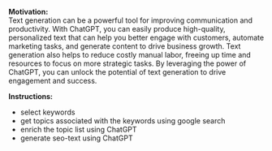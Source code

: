 **Motivation:**\
Text generation can be a powerful tool for improving communication and productivity. With ChatGPT, you can easily produce high-quality, personalized text that can help you better engage with customers, automate marketing tasks, and generate content to drive business growth. Text generation also helps to reduce costly manual labor, freeing up time and resources to focus on more strategic tasks. By leveraging the power of ChatGPT, you can unlock the potential of text generation to drive engagement and success.

**Instructions:**
- select keywords
- get topics associated with the keywords using google search
- enrich the topic list using ChatGPT
- generate seo-text using ChatGPT